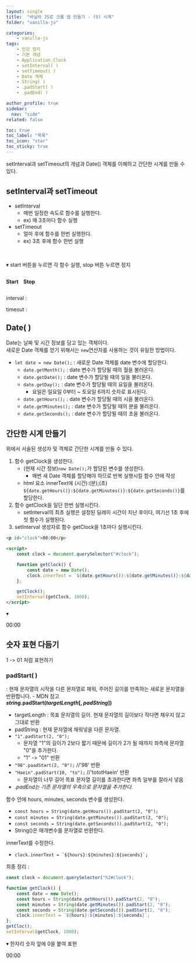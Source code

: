 ```yaml
---
layout: single
title:  "바닐라 JS로 크롬 앱 만들기 - (5) 시계"
folder: "vanilla-js"

categories:
    - vanilla-js
tags:
    - 인강 정리
    - 기본 개념
    - Application_Clock
    - setInterval( )
    - setTimeout( )
    - Date 객체
    - String( )
    - .padStart( )
    - .padEnd( )

author_profile: true
sidebar:
  nav: "side"
related: false

toc: true
toc_label: "목록"
toc_icon: "star"
toc_sticky: true
---
```


setInterval과 setTimeout의 개념과 Date() 객체를 이해하고 간단한 시계를 만들 수 있다.


## setInterval과 setTimeout  
- setInterval
    - 매번 일정한 속도로 함수를 실행한다.
    - ex) 매 3초마다 함수 실행
- setTimeout
    - 얼마 후에 함수를 한번 실행한다.
    - ex) 3초 후에 함수 한번 실행  
<br/>

▾ start 버튼을 누르면 각 함수 실행, stop 버튼 누르면 정지  

<p id="startBtn" style="display:inline-block; cursor: pointer; font-weight: bold; margin-right:10px">Start</p>
<p id="stopBtn" style="display:inline-block; cursor: pointer; font-weight: bold">Stop</p>
<p id="interval">interval : </p>
<p id="timeout">timeout : </p>


<script>
    const startBtn = document.querySelector("#startBtn");
    const stopBtn = document.querySelector("#stopBtn");
    const interval = document.querySelector("#interval");
    const timeout = document.querySelector("#timeout");

    let intervalTimer;

    function intervalAction() {
        interval.innerText = `${interval.innerText} Hey!`;
    };
    function timeoutAction() {
        timeout.innerText = `${timeout.innerText} Hey!`
    }

    function intervalStart() {
        intervalAction();
        intervalTimer = setInterval(intervalAction, 3000);
        setTimeout(timeoutAction, 3000);
    };
    function intervalStop() {
        clearInterval(intervalTimer);
    }

    startBtn.addEventListener("click", intervalStart);
    stopBtn.addEventListener("click", intervalStop);
</script>

## Date( )  
Date는 날짜 및 시간 정보를 담고 있는 객체이다.  
새로운 Date 객체를 얻기 위해서는 `new`연산자를 사용하는 것이 유일한 방법이다.
- `let date = new Date();` : 새로운 Date 객체를 date 변수에 할당한다.
    - `date.getMonth();` : date 변수가 할당될 때의 월을 불러온다.
    - `date.getDate();` : date 변수가 할당될 때의 일을 불러온다.
    - `date.getDay();` : date 변수가 할당될 때의 요일을 불러온다.
        - 요일은 일요일 0부터 ~ 토요일 6까지 숫자로 표시된다.
    - `date.getHours();` : date 변수가 할당될 때의 시을 불러온다.
    - `date.getMinutes();` : date 변수가 할당될 때의 분을 불러온다.
    - `date.getSeconds();` : date 변수가 할당될 때의 초을 불러온다.

## 간단한 시계 만들기  
위에서 서술된 생성자 및 객체로 간단한 시계를 만들 수 있다.

1. 함수 getClock을 생성한다.
    - (현재 시간 정보)`new Date();`가 할당된 변수를 생성한다.
        - 매번 새 Date 객체를 할당해야 하므로 반복 실행시킬 함수 안에 작성
    - html 요소 innerText에 (시간):(분);(초) `${date.getHours()}:${date.getMinutes()}:${date.getSeconds()}`를 할당한다.
2. 함수 getClock을 일단 한번 실행시킨다.
    - setInterval의 최초 실행은 설정된 딜레이 시간이 지난 후이다, 여기선 1초 후에 첫 함수가 실행된다.
3. setInterval 생성자로 함수 getClock을 1초마다 실행시킨다.

```html
<p id="clock">00:00</p>

<script>
    const clock = document.querySelector("#clock");

    function getClock() {
        const date = new Date();
        clock.innerText = `${date.getHours()}:${date.getMinutes()}:${date.getSeconds()}`;
    };

    getClock();
    setInterval(getClock, 1000);
</script>
```
▾  
<p id="clock" style="background: #eee; width: fit-content">00:00</p>

<script>
    const clock = document.querySelector("#clock");

    function getClock() {
        const date = new Date();
        clock.innerText = `${date.getHours()}:${date.getMinutes()}:${date.getSeconds()}`;
    };

    getClock();
    setInterval(getClock, 1000);
</script>

## 숫자 표현 다듬기  
1 -> 01 처럼 표현하기  

### padStart( )  
 : 현재 문자열의 시작을 다른 문자열로 채워, 주어진 길이를 만족하는 새로운 문자열을 반환합니다. - MDN 참고  
**_string_.padStart(_targetLength_[, _padString_])**  
- targetLength : 목표 문자열의 길이. 현재 문자열의 길이보다 작다면 채우지 않고 그대로 반환
- padString : 현재 문자열에 채워넣을 다른 문자열.
- `"1".padStart(2, "0");`
    - 문자열 "1"의 길이가 2보다 짧기 때문에 길이가 2가 될 때까지 좌측에 문자열 "0"을 추가한다.
    - "1" -> "01" 반환
- `"98".paadStart(2, "0");` //'98' 반환
- `"Haein".padStart(10, "to");` //'tototHaein' 반환
    - 문자열이 너무 길어 목표 문자열 길이를 초과한다면 좌측 일부를 잘라서 넣음
- _.padEnd는 기존 문자열의 우측으로 문자열을 추가한다._  

함수 안에 hours, minutes, seconds 변수를 생성한다.
- `const hours = String(date.getHours()).padStart(2, "0");`
- `const minutes = String(date.getMinutes()).padStart(2, "0");`
- `const seconds = String(date.getSeconds()).padStart(2, "0");`
- String()은 매개변수를 문자열로 반환한다.  

innerText를 수정한다.
- ``clock.innerText = `${hours}:${minutes}:${seconds}`;``  

최종 정리 : 
```js
const clock = document.querySelector("h2#clock");

function getClock() {
    const date = new Date();
    const hours = String(date.getHours()).padStart(2, "0");
    const minutes = String(date.getMinutes()).padStart(2, "0");
    const seconds = String(date.getSeconds()).padStart(2, "0");
    clock.innerText = `${hours}:${minutes}:${seconds}`;
};
getCloc();
setInterval(getClock, 1000);
```

▾ 한자리 숫자 앞에 0을 붙여 표현  
<p id="clock2" style="background: #eee; width: fit-content">00:00</p>

<script>
    const clock2 = document.querySelector("#clock2");

    function getClock2() {
        const date2 = new Date();
        const hours = String(date2.getHours()).padStart(2, "0");
        const minutes = String(date2.getMinutes()).padStart(2, "0");
        const seconds = String(date2.getSeconds()).padStart(2, "0");
        clock2.innerText = `${hours}:${minutes}:${seconds}`;
    };

    getClock2();
    setInterval(getClock2, 1000);
</script>